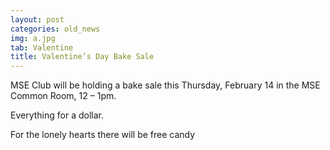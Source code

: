 ```yaml
---
layout: post
categories: old_news
img: a.jpg
tab: Valentine
title: Valentine’s Day Bake Sale
---
```


MSE Club will be holding a bake sale this Thursday, February 14 in the MSE Common Room, 12 – 1pm.

Everything for a dollar.

For the lonely hearts there will be free candy

<!-- more -->

